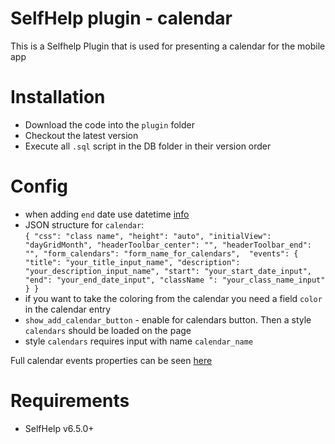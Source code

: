 # SelfHelp plugin - calendar

This is a Selfhelp Plugin that is used for presenting a calendar for the mobile app

# Installation

 - Download the code into the `plugin` folder
 - Checkout the latest version 
 - Execute all `.sql` script in the DB folder in their version order

# Config
 - when adding `end` date use datetime [info](https://fullcalendar.io/docs/event-object)
 - JSON structure for `calendar`:  
 `{
    "css": "class name",
    "height": "auto",
    "initialView": "dayGridMonth",
    "headerToolbar_center": "",
    "headerToolbar_end": "",
    "form_calendars": "form_name_for_calendars", 
    "events": {
        "title": "your_title_input_name",
        "description": "your_description_input_name",
        "start": "your_start_date_input",
        "end": "your_end_date_input",
        "className ": "your_class_name_input"
    }
 }`
 - if you want to take the coloring from the calendar you need a field `color` in the calendar entry
 - `show_add_calendar_button` - enable for calendars button. Then a style `calendars` should be loaded on the page
 - style `calendars` requires input with name `calendar_name`


 Full calendar events properties can be seen [here](https://fullcalendar.io/docs/event-object)

# Requirements

 - SelfHelp v6.5.0+

